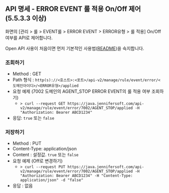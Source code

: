 ## API 명세 - ERROR EVENT 룰 적용 On/Off 제어 (5.5.3.3 이상)

화면의 [관리 > 룰 > EVENT룰 > ERROR EVENT > ERROR유형 > 룰 적용] On/Off여부를 API로 제어합니다.

Open API 사용이 처음이면 먼저 기본적인 사용법([README](/README.md))을 숙지합니다.

### 조회하기
- Method : GET
- Path 형식 : `http(s)://<호스트>:<포트>/api-v2/manage/rule/event/error/<도메인아이디>/<ERROR유형>/applied`
- 요청 예제 (7002 도메인의 AGENT_STOP ERROR EVENT의 룰 적용 여부 조회하기)
    - `> curl --request GET https://java.jennifersoft.com/api-v2/manage/rule/event/error/7002/AGENT_STOP/applied -H "Authorization: Bearer ABCD1234"`
- 응답: `true` 또는 `false`

### 저장하기
- Method : PUT
- Content-Type: application/json
- Content : 설정값. `true` 또는 `false`
- 요청 예제 (Off로 변경하기)
  - `> curl --request PUT https://java.jennifersoft.com/api-v2/manage/rule/event/error/7002/AGENT_STOP/applied -H "Authorization: Bearer ABCD1234" -H "Content-Type: application/json" -d "false"`
- 응답 : 없음



